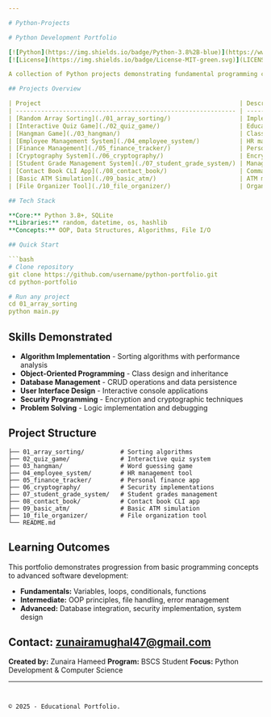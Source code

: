 ```yaml
---

# Python-Projects

# Python Development Portfolio

[![Python](https://img.shields.io/badge/Python-3.8%2B-blue)](https://www.python.org/)
[![License](https://img.shields.io/badge/License-MIT-green.svg)](LICENSE)

A collection of Python projects demonstrating fundamental programming concepts, algorithms, and software development skills.

## Projects Overview

| Project                                                       | Description                                   | Key Concepts                      | Status     |
| ------------------------------------------------------------- | --------------------------------------------- | --------------------------------- | ---------- |
| [Random Array Sorting](./01_array_sorting/)                   | Implementation of multiple sorting algorithms | Algorithms, Time Complexity       | ✅ Complete |
| [Interactive Quiz Game](./02_quiz_game/)                      | Educational quiz application with scoring     | OOP, File I/O, User Interface     | ✅ Complete |
| [Hangman Game](./03_hangman/)                                 | Classic word-guessing game                    | String Manipulation, Game Logic   | ✅ Complete |
| [Employee Management System](./04_employee_system/)           | HR management application                     | Database, CRUD Operations         | ✅ Complete |
| [Finance Management](./05_finance_tracker/)                   | Personal expense and income tracker           | Data Structures, Math Operations  | ✅ Complete |
| [Cryptography System](./06_cryptography/)                     | Encryption and security implementation        | Security, Mathematical Algorithms | ✅ Complete |
| [Student Grade Management System](./07_student_grade_system/) | Manage and calculate student grades           | File Handling, Data Processing    | ✅ Complete |
| [Contact Book CLI App](./08_contact_book/)                    | Command-line contact management tool          | File I/O, Data Storage            | ✅ Complete |
| [Basic ATM Simulation](./09_basic_atm/)                       | ATM machine simulation with transactions      | OOP, Conditional Logic            | ✅ Complete |
| [File Organizer Tool](./10_file_organizer/)                   | Organizes files into folders by type          | OS Module, File Management        | ✅ Complete |

## Tech Stack

**Core:** Python 3.8+, SQLite
**Libraries:** random, datetime, os, hashlib
**Concepts:** OOP, Data Structures, Algorithms, File I/O

## Quick Start

```bash
# Clone repository
git clone https://github.com/username/python-portfolio.git
cd python-portfolio

# Run any project
cd 01_array_sorting
python main.py
```

## Skills Demonstrated

* **Algorithm Implementation** - Sorting algorithms with performance analysis
* **Object-Oriented Programming** - Class design and inheritance
* **Database Management** - CRUD operations and data persistence
* **User Interface Design** - Interactive console applications
* **Security Programming** - Encryption and cryptographic techniques
* **Problem Solving** - Logic implementation and debugging

## Project Structure

```
├── 01_array_sorting/          # Sorting algorithms
├── 02_quiz_game/              # Interactive quiz system
├── 03_hangman/                # Word guessing game
├── 04_employee_system/        # HR management tool
├── 05_finance_tracker/        # Personal finance app
├── 06_cryptography/           # Security implementations
├── 07_student_grade_system/   # Student grades management
├── 08_contact_book/           # Contact book CLI app
├── 09_basic_atm/              # Basic ATM simulation
├── 10_file_organizer/         # File organization tool
└── README.md
```

## Learning Outcomes

This portfolio demonstrates progression from basic programming concepts to advanced software development:

* **Fundamentals:** Variables, loops, conditionals, functions
* **Intermediate:** OOP principles, file handling, error management
* **Advanced:** Database integration, security implementation, system design

## Contact: [zunairamughal47@gmail.com](mailto:zunairamughal47@gmail.com)

**Created by:** Zunaira Hameed
**Program:** BSCS Student
**Focus:** Python Development & Computer Science

---
```


© 2025 - Educational Portfolio.
